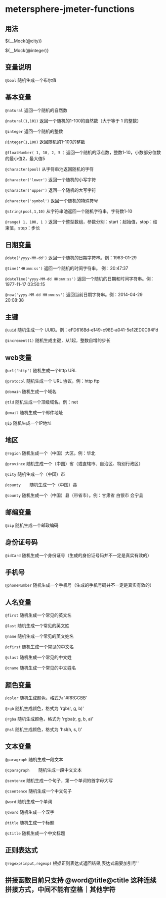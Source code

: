 # metersphere-jmeter-functions

## 用法

${__Mock(@city)}

${__Mock(@integer)}

## 变量说明

`@bool`	随机生成一个布尔值

## 基本变量
`@natural`	返回一个随机的自然数

`@natural(1,101)`	返回一个随机的1-100的自然数（大于等于 1 的整数）

`@integer`	返回一个随机的整数

`@integer(1,100)`	返回随机的1-100的整数

`@floatNumber( 1, 10, 2, 5 )`	返回一个随机的浮点数，整数1-10，小数部分位数的最小值2，最大值5

`@character(pool)`	从字符串池返回随机的字符

`@character('lower')`	返回一个随机的小写字符

`@character('upper')`	返回一个随机的大写字符

`@character('symbol')`	返回一个随机的特殊符号

`@string(pool,1,10)`	从字符串池返回一个随机字符串，字符数1-10

`@range( 1, 100, 1 )`	返回一个整型数组，参数分别：start：起始值，stop：结束值，step：步长

## 日期变量
`@date('yyyy-MM-dd')`	返回一个随机的日期字符串。例：1983-01-29

`@time('HH:mm:ss')`	返回一个随机的时间字符串。 例：20:47:37

`@dateTime('yyyy-MM-dd HH:mm:ss')`	返回一个随机的日期和时间字符串。例：1977-11-17 03:50:15

`@now('yyyy-MM-dd HH:mm:ss')`	返回当前日期字符串。例：2014-04-29 20:08:38

## 主键
`@uuid`	随机生成一个 UUID。例：eFD616Bd-e149-c98E-a041-5e12ED0C94Fd

`@increment(1)`	随机生成主键，从1起，整数自增的步长

## web变量
`@url('http')`	随机生成一个http URL

`@protocol`	随机生成一个 URL 协议。例：http ftp

`@domain`	随机生成一个域名

`@tld`	随机生成一个顶级域名。例：net

`@email`	随机生成一个邮件地址

`@ip`	随机生成一个IP地址

## 地区
`@region`	随机生成一个（中国）大区。例：华北

`@province`	随机生成一个（中国）省（或直辖市、自治区、特别行政区）

`@city`	随机生成一个（中国）市

`@county	`随机生成一个（中国）县

`@county`	随机生成一个（中国）县（带省市）。例：甘肃省 白银市 会宁县

## 邮编变量

`@zip`	随机生成一个邮政编码

## 身份证号码

`@idCard`	随机生成一个身份证号（生成的身份证号码并不一定是真实有效的）

## 手机号

`@phoneNumber`	随机生成一个手机号（生成的手机号码并不一定是真实有效的）

## 人名变量

`@first`	随机生成一个常见的英文名

`@last`	随机生成一个常见的英文姓

`@name`	随机生成一个常见的英文姓名

`@cfirst`	随机生成一个常见的中文名

`@clast`	随机生成一个常见的中文姓

`@cname`	随机生成一个常见的中文姓名

## 颜色变量
`@color`	随机生成颜色，格式为 '#RRGGBB'

`@rgb`	随机生成颜色，格式为 'rgb(r, g, b)'

`@rgba`	随机生成颜色，格式为 'rgba(r, g, b, a)'

`@hsl`	随机生成颜色，格式为 'hsl(h, s, l)'

## 文本变量
`@paragraph`	随机生成一段文本

`@cparagraph	`随机生成一段中文文本

`@sentence`	随机生成一个句子，第一个单词的首字母大写

`@csentence`	随机生成一个中文句子

`@word`	随机生成一个单词

`@cword`	随机生成一个汉字

`@title`	随机生成一个标题

`@ctitle`	随机生成一个中文标题

## 正则表达式
`@regexp(input,regexp)`	根据正则表达式返回结果,表达式需要加引号''

## 拼接函数目前只支持 @word@title@ctitle 这种连续拼接方式，中间不能有空格｜其他字符